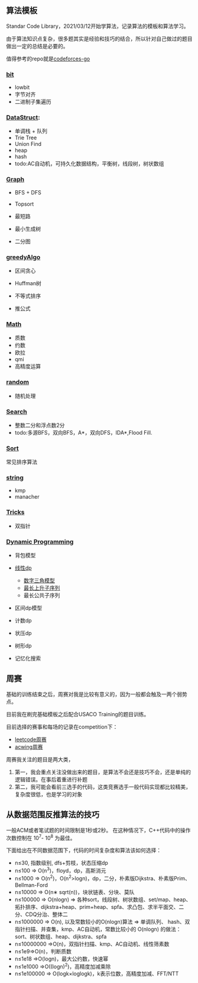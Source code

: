 ## 算法模板

Standar Code Library，2021/03/12开始学算法，记录算法的模板和算法学习。

由于算法知识点复杂，很多题其实是经验和技巧的结合，所以针对自己做过的题目做出一定的总结是必要的。

值得参考的repo就是[codeforces-go](https://github.com/EndlessCheng/codeforces-go)

### [bit](SCL/Bit/)

+ lowbit
+ 字节对齐
+ 二进制子集遍历

### [DataStruct](SCL/Datastruct/):

+ 单调栈 + 队列
+ Trie Tree
+ Union Find
+ heap
+ hash
+ todo:AC自动机，可持久化数据结构，平衡树，线段树，树状数组

### [Graph](SCL/Graph/)

+ BFS + DFS

+ Topsort

+ 最短路

+ 最小生成树

+ 二分图

### [greedyAlgo](SCL/greedyAlgorithm/)

+ 区间贪心

+ Huffman树

+ 不等式排序

+ 推公式

### [Math](SCL/Math/)

+ 质数
+ 约数
+ 欧拉
+ qmi
+ 高精度运算

### [random](SCL/Random/)

+ 随机处理

### [Search](SCL/Search/)

+ 整数二分和浮点数2分
+ todo:多源BFS，双向BFS，A*，双向DFS，IDA\*,Flood Fill.

### [Sort](SCL/Sort/)

常见排序算法

### [string](SCL/String/)

+ kmp
+ manacher

### [Tricks](SCL/Tricks/)

+ 双指针

### [Dynamic Programming](SCL/DynamicProgramming)

+ 背包模型
+ [线性dp]()
    + [数字三角模型]()
    + [最长上升子序列]()
    + 最长公共子序列
    
+ 区间dp模型
+ 计数dp
+ 状压dp
+ 树形dp
+ 记忆化搜索

## 周赛

基础的训练结束之后，周赛对我是比较有意义的，因为一般都会触及一两个弱势点。

目前我在刷完基础模板之后配合USACO Training的题目训练。

目前选择的赛事和每场的记录在competition下：

+ [leetcode周赛]()
+ [acwing周赛]()

周赛我关注的题目是两大类，

1. 第一，我会重点关注没做出来的题目，是算法不会还是技巧不会，还是单纯的逻辑错误。在事后着重进行补题
2. 第二，我可能会看前三选手的代码，这类竞赛选手一般代码实现都比较精美，复杂度很低，也是学习的对象


## 从数据范围反推算法的技巧

一般ACM或者笔试题的时间限制是1秒或2秒。
在这种情况下，C++代码中的操作次数控制在 10<sup>7</sup>- 10<sup>8</sup> 为最佳。

下面给出在不同数据范围下，代码的时间复杂度和算法该如何选择：

- n≤30, 指数级别, dfs+剪枝，状态压缩dp
- n≤100 => O(n<sup>3</sup>)，floyd，dp，高斯消元
- n≤1000 => O(n<sup>2</sup>)，O(n<sup>2</sup>>logn)，dp，二分，朴素版Dijkstra、朴素版Prim、Bellman-Ford
- n≤10000 => O(n∗ sqrt(n))，块状链表、分块、莫队
- n≤100000 => O(nlogn) => 各种sort，线段树、树状数组、set/map、heap、拓扑排序、dijkstra+heap、prim+heap、spfa、求凸包、求半平面交、二分、CDQ分治、整体二
- n≤1000000 => O(n), 以及常数较小的O(nlogn)算法 => 单调队列、 hash、双指针扫描、并查集，kmp、AC自动机，常数比较小的 O(nlogn) 的做法：sort、树状数组、heap、dijkstra、spfa
- n≤10000000 =>O(n)，双指针扫描、kmp、AC自动机、线性筛素数
- n≤1e9=>O(n)，判断质数
- n≤1e18 =>O(logn)，最大公约数，快速幂
- n≤1e1000 =>O((logn)<sup>2</sup>)，高精度加减乘除
- n≤1e100000 => O(logk×loglogk)，k表示位数，高精度加减、FFT/NTT
